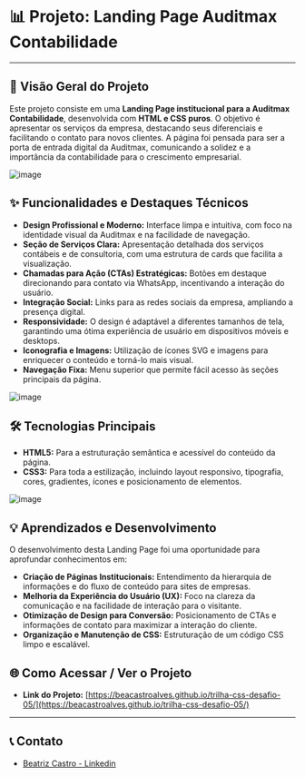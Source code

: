 # 📊 Projeto: Landing Page Auditmax Contabilidade

---

## 🎯 Visão Geral do Projeto

Este projeto consiste em uma **Landing Page institucional para a Auditmax Contabilidade**, desenvolvida com **HTML e CSS puros**. O objetivo é apresentar os serviços da empresa, destacando seus diferenciais e facilitando o contato para novos clientes. A página foi pensada para ser a porta de entrada digital da Auditmax, comunicando a solidez e a importância da contabilidade para o crescimento empresarial.

![image](https://github.com/user-attachments/assets/51e73f1b-e6d7-4db9-8c9d-03aed868f926)


## ✨ Funcionalidades e Destaques Técnicos

* **Design Profissional e Moderno:** Interface limpa e intuitiva, com foco na identidade visual da Auditmax e na facilidade de navegação.
* **Seção de Serviços Clara:** Apresentação detalhada dos serviços contábeis e de consultoria, com uma estrutura de cards que facilita a visualização.
* **Chamadas para Ação (CTAs) Estratégicas:** Botões em destaque direcionando para contato via WhatsApp, incentivando a interação do usuário.
* **Integração Social:** Links para as redes sociais da empresa, ampliando a presença digital.
* **Responsividade:** O design é adaptável a diferentes tamanhos de tela, garantindo uma ótima experiência de usuário em dispositivos móveis e desktops.
* **Iconografia e Imagens:** Utilização de ícones SVG e imagens para enriquecer o conteúdo e torná-lo mais visual.
* **Navegação Fixa:** Menu superior que permite fácil acesso às seções principais da página.

![image](https://github.com/user-attachments/assets/a8ce0e37-e0ea-49f1-8eb1-b4ef9aa9b4e5)

## 🛠️ Tecnologias Principais

* **HTML5:** Para a estruturação semântica e acessível do conteúdo da página.
* **CSS3:** Para toda a estilização, incluindo layout responsivo, tipografia, cores, gradientes, ícones e posicionamento de elementos.

![image](https://github.com/user-attachments/assets/1655a136-61df-474b-ac00-1c9c1fb15755)

## 💡 Aprendizados e Desenvolvimento

O desenvolvimento desta Landing Page foi uma oportunidade para aprofundar conhecimentos em:

* **Criação de Páginas Institucionais:** Entendimento da hierarquia de informações e do fluxo de conteúdo para sites de empresas.
* **Melhoria da Experiência do Usuário (UX):** Foco na clareza da comunicação e na facilidade de interação para o visitante.
* **Otimização de Design para Conversão:** Posicionamento de CTAs e informações de contato para maximizar a interação do cliente.
* **Organização e Manutenção de CSS:** Estruturação de um código CSS limpo e escalável.

## 🌐 Como Acessar / Ver o Projeto

* **Link do Projeto:** [https://beacastroalves.github.io/trilha-css-desafio-05/](https://beacastroalves.github.io/trilha-css-desafio-05/)

---

## 📞 Contato

* [Beatriz Castro - Linkedin](https://www.linkedin.com/in/beatrizdecastroalves/)
